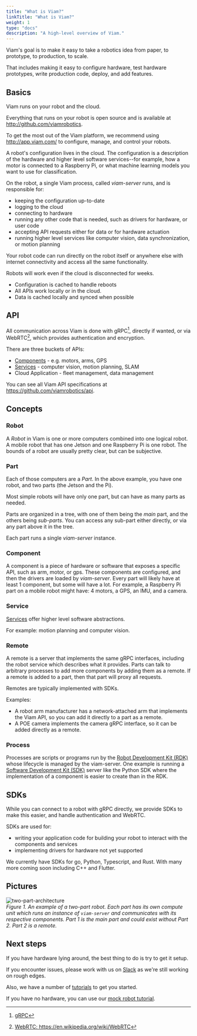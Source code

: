 ```yaml
---
title: "What is Viam?"
linkTitle: "What is Viam?"
weight: 1
type: "docs"
description: "A high-level overview of Viam."
---
```


Viam's goal is to make it easy to take a robotics idea from paper, to prototype, to production, to scale. 

That includes making it easy to configure hardware, test hardware prototypes, write production code, deploy, and add features.

## Basics
Viam runs on your robot and the cloud.

Everything that runs on your robot is open source and is available at http://github.com/viamrobotics.

To get the most out of the Viam platform, we recommend using  http://app.viam.com/ to configure, manage, and control your robots.

A robot's configuration lives in the cloud.
The configuration is a description of the hardware and higher level software services--for example, how a motor is connected to a Raspberry Pi, or what machine learning models you want to use for classification.

On the robot, a single Viam process, called _viam-server_ runs, and is responsible for: 
- keeping the configuration up-to-date
- logging to the cloud
- connecting to hardware
- running any other code that is needed, such as drivers for hardware, or user code
- accepting API requests either for data or for hardware actuation
- running higher level services like computer vision, data synchronization, or motion planning

Your robot code can run directly on the robot itself or anywhere else with internet connectivity and access all the same functionality.

Robots will work even if the cloud is disconnected for weeks.
- Configuration is cached to handle reboots
- All APIs work locally or in the cloud.
- Data is cached locally and synced when possible

## API

All communication across Viam is done with gRPC[^grpc], directly if wanted, or via WebRTC[^webrtc], which provides authentication and encryption.

[^grpc]: <a href="https://grpc.io/" target="_blank">gRPC</a>
[^webrtc]: <a href="https://en.wikipedia.org/wiki/WebRTC)" target="_blank">WebRTC: ht<span></span>tps://en.wikipedia.org/wiki/WebRTC</a> 

There are three buckets of APIs:
- [Components](/components) - e.g. motors, arms, GPS 
- [Services](/services) - computer vision, motion planning, SLAM
- Cloud Application - fleet management, data management

You can see all Viam API specifications at https://github.com/viamrobotics/api.

## Concepts

### Robot
A _Robot_ in Viam is one or more computers combined into one logical robot.
A mobile robot that has one Jetson and one Raspberry Pi is one robot.
The bounds of a robot are usually pretty clear, but can be subjective. 

### Part
Each of those computers are a _Part_.
In the above example, you have one robot, and two parts (the Jetson and the Pi).

Most simple robots will have only one part, but can have as many parts as needed.

Parts are organized in a tree, with one of them being the _main_ part, and the others being _sub-parts_.
You can access any sub-part either directly, or via any part above it in the tree.

Each part runs a single _viam-server_ instance.

### Component

A component is a piece of hardware or software that exposes a specific API, such as arm, motor, or gps.
These components are configured, and then the drivers are loaded by _viam-server_.
Every part will likely have at least 1 component, but some will have a lot.
For example, a Raspberry Pi part on a mobile robot might have: 4 motors, a GPS, an IMU, and a camera.

### Service

[Services](/services) offer higher level software abstractions.

For example: motion planning and computer vision.

### Remote

A remote is a server that implements the same gRPC interfaces, including the robot service which describes what it provides.
Parts can talk to arbitrary processes to add more components by adding them as a remote.
If a remote is added to a part, then that part will proxy all requests.

Remotes are typically implemented with SDKs.

Examples: 
- A robot arm manufacturer has a network-attached arm that implements the Viam API, so you can add it directly to a part as a remote.
- A POE camera implements the camera gRPC interface, so it can be added directly as a remote.

### Process
Processes are scripts or programs run by the [Robot Development Kit (RDK)](../../appendix/glossary#rdk_anchor) whose lifecycle is managed by the viam-server.
One example is running a [Software Development Kit (SDK)](/product-overviews/sdk-as-server) server like the Python SDK where the implementation of a component is easier to create than in the RDK.

## SDKs

While you can connect to a robot with gRPC directly, we provide SDKs to make this easier, and handle authentication and WebRTC.

SDKs are used for:
- writing your application code for building your robot to interact with the components and services
- implementing drivers for hardware not yet supported

We currently have SDKs for go, Python, Typescript, and Rust. With many more coming soon including C++ and Flutter.

## Pictures

![two-part-architecture](../img/overview-two-part-architecture.png)  
_Figure 1.
An example of a two-part robot.
Each part has its own compute unit which runs an instance of `viam-server` and communicates with its respective components.
Part 1 is the main part and could exist without Part 2.
Part 2 is a remote._

## Next steps

If you have hardware lying around, the best thing to do is try to get it setup.

If you encounter issues, please work with us on [Slack](https://viamrobotics.slack.com/) as we're still working on rough edges.

Also, we have a number of [tutorials](/tutorials) to get you started.

If you have no hardware, you can use our [mock robot tutorial](/tutorials/how-to-build-a-mock-robot).

